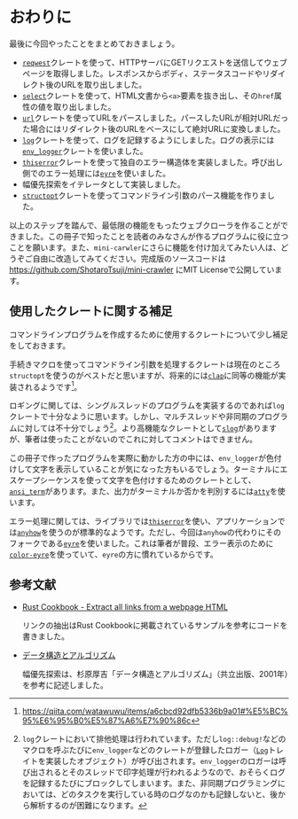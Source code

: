 # おわりに

最後に今回やったことをまとめておきましょう。

- [`reqwest`](https://crates.io/crates/reqwest)クレートを使って、HTTPサーバにGETリクエストを送信してウェブページを取得しました。レスポンスからボディ、ステータスコードやリダイレクト後のURLを取り出しました。
- [`select`](https://crates.io/crates/select)クレートを使って、HTML文書から`<a>`要素を抜き出し、その`href`属性の値を取り出しました。
- [`url`](https://crates.io/crates/url)クレートを使ってURLをパースしました。パースしたURLが相対URLだった場合にはリダイレクト後のURLをベースにして絶対URLに変換しました。
- [`log`](htpps://crates.io/crates/log)クレートを使って、ログを記録するようにしました。ログの表示には[`env_logger`](https://crates.io/crates/env_logger)クレートを使いました。
- [`thiserror`](https://crates.io/crates/thiserror)クレートを使って独自のエラー構造体を実装しました。呼び出し側でのエラー処理には[`eyre`](https://crates.io/crates/eyre)を使いました。
- 幅優先探索をイテレータとして実装しました。
- [`structopt`](https://crates.io/crates/structopt)クレートを使ってコマンドライン引数のパース機能を作りました。

以上のステップを踏んで、最低限の機能をもったウェブクローラを作ることができました。この冊子で知ったことを読者のみなさんが作るプログラムに役に立つことを願います。また、`mini-carwler`にさらに機能を付け加えてみたい人は、どうぞご自由に改造してみてください。完成版のソースコードは https://github.com/ShotaroTsuji/mini-crawler にMIT Licenseで公開しています。

## 使用したクレートに関する補足

コマンドラインプログラムを作成するために使用するクレートについて少し補足をしておきます。

手続きマクロを使ってコマンドライン引数を処理するクレートは現在のところ`structopt`を使うのがベストだと思いますが、将来的には[`clap`](https://crates.io/crates/clap)に同等の機能が実装されるようです[^1]。

ロギングに関しては、シングルスレッドのプログラムを実装するのであれば`log`クレートで十分なように思います。しかし、マルチスレッドや非同期のプログラムに対しては不十分でしょう[^2]。より高機能なクレートとして[`slog`](https://crates.io/crates/slog)がありますが、筆者は使ったことがないのでこれに対してコメントはできません。

この冊子で作ったプログラムを実際に動かした方の中には、`env_logger`が色付けして文字を表示していることが気になった方もいるでしょう。ターミナルにエスケープシーケンスを使って文字を色付けするためのクレートとして、[`ansi_term`](https://crates.io/crates/ansi_term)があります。また、出力がターミナルか否かを判別するには[`atty`](https://crates.io/crates/atty)を使います。

エラー処理に関しては、ライブラリでは[`thiserror`](https://crates.io/crates/thiserror)を使い、アプリケーションでは[`anyhow`](https://crates.io/crates/anyhow)を使うのが標準的なようです。ただし、今回は`anyhow`の代わりにそのフォークである[`eyre`](https://crates.io/crates/eyre)を使いました。これは筆者が普段、エラー表示のために[`color-eyre`](https://crates.io/crates/color-eyre)を使っていて、`eyre`の方に慣れているからです。

## 参考文献

- [Rust Cookbook - Extract all links from a webpage HTML](https://rust-lang-nursery.github.io/rust-cookbook/web/scraping.html#extract-all-links-from-a-webpage-html)

  リンクの抽出はRust Cookbookに掲載されているサンプルを参考にコードを書きました。
- [データ構造とアルゴリズム](https://www.kyoritsu-pub.co.jp/kenpon/bookDetail/9784320120341)

  幅優先探索は、杉原厚吉「データ構造とアルゴリズム」（共立出版、2001年）を参考に記述しました。

[^1]: https://qiita.com/watawuwu/items/a6cbcd92dfb5336b9a01#%E5%BC%95%E6%95%B0%E5%87%A6%E7%90%86c

[^2]: `log`クレートにおいて排他処理は行われています。ただし`log::debug!`などのマクロを呼ぶたびに`env_logger`などのクレートが登録したロガー（[`Log`](https://docs.rs/log/0.4.11/log/trait.Log.html)トレイトを実装したオブジェクト）が呼び出されます。`env_logger`のロガーは呼び出されるとそのスレッドで印字処理が行われるようなので、おそらくログを記録するたびにブロックしてしまいます。また、非同期プログラミングにおいては、どのタスクを実行している時のログなのかも記録しないと、後から解析するのが困難になります。
